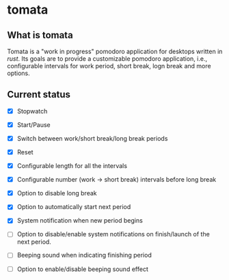 # tomata

## What is tomata

Tomata is a "work in progress" pomodoro application for desktops written
in *rust*. Its goals
are to provide a customizable pomodoro application, i.e., configurable
intervals for work period, short break, logn break and more options.

## Current status

- [x] Stopwatch
- [x] Start/Pause
- [x] Switch between work/short break/long break periods
- [x] Reset
- [x] Configurable length for all the intervals
- [x] Configurable number (work -> short break) intervals before long break
- [x] Option to disable long break
- [x] Option to automatically start next period
- [x] System notification when new period begins
- [ ] Option to disable/enable system notifications on finish/launch
     of the next period.
- [ ] Beeping sound when indicating finishing period
- [ ] Option to enable/disable beeping sound effect

